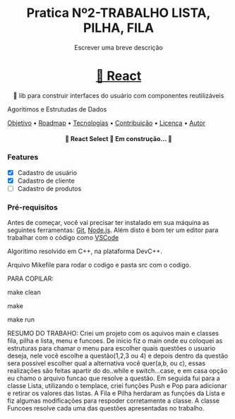 <h1 align="center">Pratica Nº2-TRABALHO LISTA, PILHA, FILA</h1>
<p align="center">Escrever uma breve descrição</p>
<h1 align="center">
    <a href="https://pt-br.reactjs.org/">🔗 React</a>
</h1>
<p align="center">🚀 lib para construir interfaces do usuário com componentes reutilizáveis</p>
Agoritimos e Estrutudas de Dados


 <a href="#objetivo">Objetivo</a> •
 <a href="#roadmap">Roadmap</a> • 
 <a href="#tecnologias">Tecnologias</a> • 
 <a href="#contribuicao">Contribuição</a> • 
 <a href="#licenc-a">Licença</a> • 
 <a href="#autor">Autor</a>

<h4 align="center"> 
	🚧  React Select 🚀 Em construção...  🚧
</h4>

### Features

- [x] Cadastro de usuário
- [x] Cadastro de cliente
- [ ] Cadastro de produtos

### Pré-requisitos

Antes de começar, você vai precisar ter instalado em sua máquina as seguintes ferramentas:
[Git](https://git-scm.com), [Node.js](https://nodejs.org/en/). 
Além disto é bom ter um editor para trabalhar com o código como [VSCode](https://code.visualstudio.com/)

Algoritimo resolvido em C++, na plataforma DevC++.

Arquivo Mikefile para rodar o codigo e pasta src com o codigo.

PARA COPILAR:

make clean

make

make run


RESUMO DO TRABAHO: Criei um projeto com os aquivos main e classes fila, pilha e lista, menu e funcoes. De inicio fiz o main onde eu coloquei as estruturas para chamar o menu para escolher quais questões o usuario deseja, nele você escolhe a questão(1,2,3 ou 4) e depois dentro da questão sera possivel escolher qual a alternativa você quer(a,b, ou c), essas realizações são feitas apartir do do..while e switch...case, e em casa opção eu chamo o arquivo funcao que resolve a questão. Em seguida fui para a classe Lista, utilizando o templace, criei funções Push e Pop para adicionar e retirar os valores das listas. A Fila e Pilha herdaram as funções da Lista e fiz algumas modificações para respoder corretamente a classe. A classe Funcoes resolve cada uma das questões apresentadas no trabalho.
